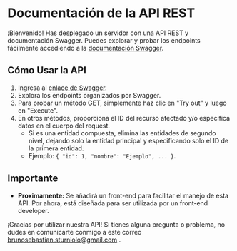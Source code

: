 # Documentación de la API REST

¡Bienvenido! Has desplegado un servidor con una API REST y documentación Swagger. Puedes explorar y probar los endpoints fácilmente accediendo a la [documentación Swagger](http://190.124.144.225:8080/swagger-ui/index.html#/).

## Cómo Usar la API

1. Ingresa al [enlace de Swagger](http://190.124.144.225:8080/swagger-ui/index.html#/).
2. Explora los endpoints organizados por Swagger.
3. Para probar un método GET, simplemente haz clic en "Try out" y luego en "Execute".
4. En otros métodos, proporciona el ID del recurso afectado y/o especifica datos en el cuerpo del request.
   - Si es una entidad compuesta, elimina las entidades de segundo nivel, dejando solo la entidad principal y especificando solo el ID de la primera entidad.
   - Ejemplo: `{ "id": 1, "nombre": "Ejemplo", ... }`.

## Importante

- **Proximamente:** Se añadirá un front-end para facilitar el manejo de esta API. Por ahora, está diseñada para ser utilizada por un front-end developer.

¡Gracias por utilizar nuestra API! Si tienes alguna pregunta o problema, no dudes en comunicarte conmigo a este correo brunosebastian.sturniolo@gmail.com .